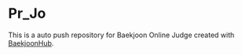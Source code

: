 # Pr_Jo
This is a auto push repository for Baekjoon Online Judge created with [BaekjoonHub](https://github.com/BaekjoonHub/BaekjoonHub).
